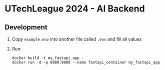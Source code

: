 # UTechLeague 2024 - AI Backend

## Development

1. Copy `example.env` into another file called `.env` and fill all values

2. Run:
    ```shell
   docker build -t my_fastapi_app .
   docker run -d -p 8080:8080 --name fastapi_container my_fastapi_app
   ```